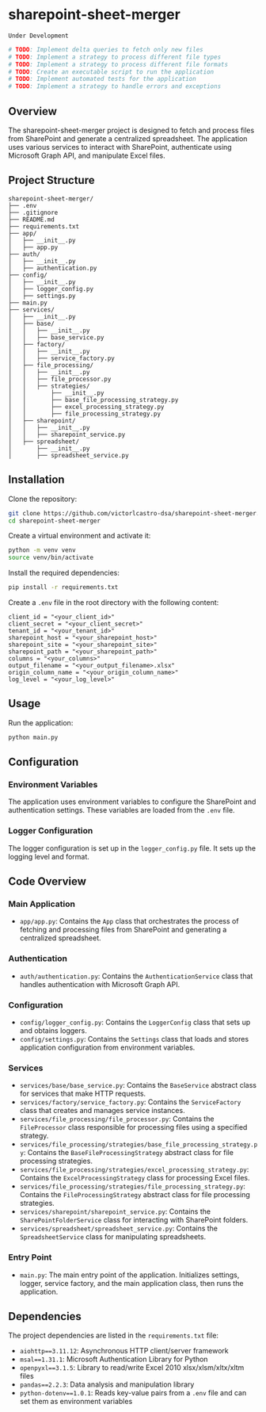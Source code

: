 # sharepoint-sheet-merger

`Under Development`

```bash
# TODO: Implement delta queries to fetch only new files
# TODO: Implement a strategy to process different file types
# TODO: Implement a strategy to process different file formats
# TODO: Create an executable script to run the application
# TODO: Implement automated tests for the application
# TODO: Implement a strategy to handle errors and exceptions
```

## Overview

The sharepoint-sheet-merger project is designed to fetch and process files from SharePoint and generate a centralized spreadsheet. The application uses various services to interact with SharePoint, authenticate using Microsoft Graph API, and manipulate Excel files.

## Project Structure

```
sharepoint-sheet-merger/
├── .env
├── .gitignore
├── README.md
├── requirements.txt
├── app/
│   ├── __init__.py
│   ├── app.py
├── auth/
│   ├── __init__.py
│   ├── authentication.py
├── config/
│   ├── __init__.py
│   ├── logger_config.py
│   ├── settings.py
├── main.py
├── services/
│   ├── __init__.py
│   ├── base/
│   │   ├── __init__.py
│   │   ├── base_service.py
│   ├── factory/
│   │   ├── __init__.py
│   │   ├── service_factory.py
│   ├── file_processing/
│   │   ├── __init__.py
│   │   ├── file_processor.py
│   │   ├── strategies/
│   │       ├── __init__.py
│   │       ├── base_file_processing_strategy.py
│   │       ├── excel_processing_strategy.py
│   │       ├── file_processing_strategy.py
│   ├── sharepoint/
│   │   ├── __init__.py
│   │   ├── sharepoint_service.py
│   ├── spreadsheet/
│       ├── __init__.py
│       ├── spreadsheet_service.py
```

## Installation

Clone the repository:

```sh
git clone https://github.com/victorlcastro-dsa/sharepoint-sheet-merger.git
cd sharepoint-sheet-merger
```

Create a virtual environment and activate it:

```sh
python -m venv venv
source venv/bin/activate
```

Install the required dependencies:

```sh
pip install -r requirements.txt
```

Create a `.env` file in the root directory with the following content:

```plaintext
client_id = "<your_client_id>"
client_secret = "<your_client_secret>"
tenant_id = "<your_tenant_id>"
sharepoint_host = "<your_sharepoint_host>"
sharepoint_site = "<your_sharepoint_site>"
sharepoint_path = "<your_sharepoint_path>"
columns = "<your_columns>"
output_filename = "<your_output_filename>.xlsx"
origin_column_name = "<your_origin_column_name>"
log_level = "<your_log_level>"
```

## Usage

Run the application:

```sh
python main.py
```

## Configuration

### Environment Variables

The application uses environment variables to configure the SharePoint and authentication settings. These variables are loaded from the `.env` file.

### Logger Configuration

The logger configuration is set up in the `logger_config.py` file. It sets up the logging level and format.

## Code Overview

### Main Application

- `app/app.py`: Contains the `App` class that orchestrates the process of fetching and processing files from SharePoint and generating a centralized spreadsheet.

### Authentication

- `auth/authentication.py`: Contains the `AuthenticationService` class that handles authentication with Microsoft Graph API.

### Configuration

- `config/logger_config.py`: Contains the `LoggerConfig` class that sets up and obtains loggers.
- `config/settings.py`: Contains the `Settings` class that loads and stores application configuration from environment variables.

### Services

- `services/base/base_service.py`: Contains the `BaseService` abstract class for services that make HTTP requests.
- `services/factory/service_factory.py`: Contains the `ServiceFactory` class that creates and manages service instances.
- `services/file_processing/file_processor.py`: Contains the `FileProcessor` class responsible for processing files using a specified strategy.
- `services/file_processing/strategies/base_file_processing_strategy.py`: Contains the `BaseFileProcessingStrategy` abstract class for file processing strategies.
- `services/file_processing/strategies/excel_processing_strategy.py`: Contains the `ExcelProcessingStrategy` class for processing Excel files.
- `services/file_processing/strategies/file_processing_strategy.py`: Contains the `FileProcessingStrategy` abstract class for file processing strategies.
- `services/sharepoint/sharepoint_service.py`: Contains the `SharePointFolderService` class for interacting with SharePoint folders.
- `services/spreadsheet/spreadsheet_service.py`: Contains the `SpreadsheetService` class for manipulating spreadsheets.

### Entry Point

- `main.py`: The main entry point of the application. Initializes settings, logger, service factory, and the main application class, then runs the application.

## Dependencies

The project dependencies are listed in the `requirements.txt` file:

- `aiohttp==3.11.12`: Asynchronous HTTP client/server framework
- `msal==1.31.1`: Microsoft Authentication Library for Python
- `openpyxl==3.1.5`: Library to read/write Excel 2010 xlsx/xlsm/xltx/xltm files
- `pandas==2.2.3`: Data analysis and manipulation library
- `python-dotenv==1.0.1`: Reads key-value pairs from a `.env` file and can set them as environment variables
